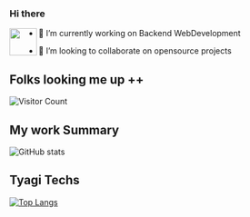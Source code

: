 ### Hi there

<a href="url"><img src="https://user-images.githubusercontent.com/60812924/111881585-092f4980-89d7-11eb-9774-4e3a0cc5481b.gif" align="left" height="48" width="48" ></a>


- 🔭 I’m currently working on Backend WebDevelopment

- 👯 I’m looking to collaborate on opensource projects

<h2>Folks looking me up ++</h2>

 ![Visitor Count](https://profile-counter.glitch.me/{ShivamTyagi12345}/count.svg)

<h2>My work Summary</h2>

 ![ GitHub stats](https://github-readme-stats.vercel.app/api?username=ShivamTyagi12345&show_icons=true&theme=radical) 

<h2>Tyagi Techs </h2>

 [![Top Langs](https://github-readme-stats.vercel.app/api/top-langs/?username=ShivamTyagi12345&layout=compact)](https://github.com/ShivamTyagi12345/github-readme-stats)   



